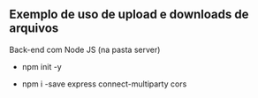 ## Exemplo de uso de upload e downloads de arquivos

Back-end com Node JS (na pasta server) 
- npm init -y 

- npm i -save express connect-multiparty cors
